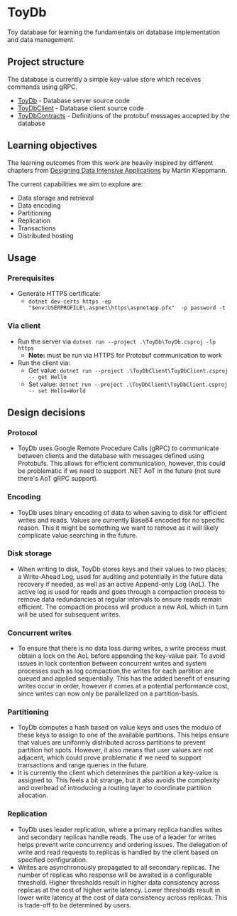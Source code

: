 # ToyDb

Toy database for learning the fundamentals on database implementation and data management.

## Project structure

The database is currently a simple key-value store which receives commands using gRPC.

- [ToyDb](./ToyDb/) - Database server source code
- [ToyDbClient](./ToyDbClient/) - Database client source code
- [ToyDbContracts](./ToyDbContracts/) - Definitions of the protobuf messages accepted by the database

## Learning objectives

The learning outcomes from this work are heavily inspired by different chapters from [Designing Data Intensive Applications](https://www.amazon.com.au/Designing-Data-Intensive-Applications-Reliable-Maintainable/dp/1449373321) by Martin Kleppmann.

The current capabilities we aim to explore are:

- Data storage and retrieval
- Data encoding
- Partitioning
- Replication
- Transactions
- Distributed hosting

## Usage

### Prerequisites

- Generate HTTPS certificate:
  - `dotnet dev-certs https -ep "$env:USERPROFILE\.aspnet\https\aspnetapp.pfx"  -p password -t`

### Via client

- Run the server via `dotnet run --project .\ToyDb\ToyDb.csproj -lp https`
  - **Note:** must be run via HTTPS for Protobuf communication to work
- Run the client via:
  - Get value: `dotnet run --project .\ToyDbClient\ToyDbClient.csproj -- get Hello`
  - Set value: `dotnet run --project .\ToyDbClient\ToyDbClient.csproj -- set Hello=World`

## Design decisions

### Protocol

- ToyDb uses Google Remote Procedure Calls (gRPC) to communicate between clients and the database with messages defined using Protobufs. This allows for efficient communication, however, this could be problematic if we need to support .NET AoT in the future (not sure there's AoT gRPC support).

### Encoding

- ToyDb uses binary encoding of data to when saving to disk for efficient writes and reads. Values are currently Base64 encoded for no specific reason. This it might be something we want to remove as it will likely complicate value searching in the future.

### Disk storage

- When writing to disk, ToyDb stores keys and their values to two places; a Write-Ahead Log, used for auditing and potentially in the future data recovery if needed, as well as an active Append-only Log (AoL). The active log is used for reads and goes through a compaction process to remove data redundancies at regular intervals to ensure reads remain efficient. The compaction process will produce a new AoL which in turn will be used for subsequent writes.

### Concurrent writes

- To ensure that there is no data loss during writes, a write process must obtain a lock on the AoL before appending the key-value pair. To avoid issues in lock contention between concurrent writes and system processes such as log compaction,the writes for each partition are queued and applied sequentially. This has the added benefit of ensuring writes occur in order, however it comes at a potential performance cost, since writes can now only be parallelized on a partition-basis.

### Partitioning

- ToyDb computes a hash based on value keys and uses the modulo of these keys to assign to one of the available partitions. This helps ensure that values are uniformly distributed across partitions to prevent partition hot spots. However, it also means that user values are not adjacent, which could prove problematic if we need to support transactions and range queries in the future.
- It is currently the client which determines the partition a key-value is assigned to. This feels a bit strange, but it also avoids the complexity and overhead of introducing a routing layer to coordinate partition allocation.

### Replication

- ToyDb uses leader replication, where a primary replica handles writes and secondary replicas handle reads. The use of a leader for writes helps prevent write concurrency and ordering issues. The delegation of write and read requests to replicas is handled by the client based on specified configuration.
- Writes are asynchronously propagated to all secondary replicas. The number of replicas who response will be awaited is a configurable threshold. Higher thresholds result in higher data consistency across replicas at the cost of higher write latency. Lower thresholds result in lower write latency at the cost of data consistency across replicas. This is trade-off to be determined by users.
